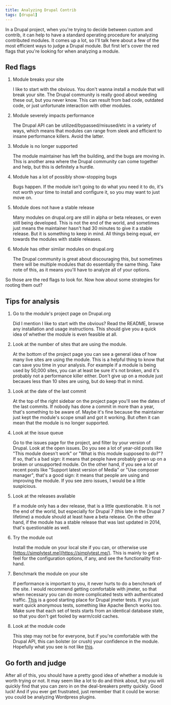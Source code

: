 ```yaml
---
title: Analyzing Drupal Contrib
tags: [drupal]
---
```

In a Drupal project, when you're trying to decide between custom and contrib, it can help to have a standard operating procedure for analyzing contributed modules. It comes up a lot, so I'll talk here about a few of the most efficient ways to judge a Drupal module. But first let's cover the red flags that you're looking for when analyzing a module.

## Red flags

1. Module breaks your site

    I like to start with the obvious. You don't wanna install a module that will break your site. The Drupal community is really good about weeding these out, but you never know. This can result from bad code, outdated code, or just unfortunate interaction with other modules.

2. Module severely impacts performance

    The Drupal API can be utilized/bypassed/misused/etc in a variety of ways, which means that modules can range from sleek and efficient to insane performance killers. Avoid the latter.

3. Module is no longer supported

    The module maintainer has left the building, and the bugs are moving in. This is another area where the Drupal community can come together and help, but this is definitely a hurdle.

4. Module has a lot of possibly show-stopping bugs

    Bugs happen. If the module isn't going to do what you need it to do, it's not worth your time to install and configure it, so you may want to just move on.

5. Module does not have a stable release

    Many modules on drupal.org are still in alpha or beta releases, or even still being developed. This is not the end of the world, and sometimes just means the maintainer hasn't had 30 minutes to give it a stable release. But it is something to keep in mind. All things being equal, err towards the modules with stable releases.

6. Module has other similar modules on drupal.org

    The Drupal community is great about discouraging this, but sometimes there will be multiple modules that do essentially the same thing. Take note of this, as it means you'll have to analyze all of your options.

So those are the red flags to look for. Now how about some strategies for rooting them out?

## Tips for analysis

1. Go to the module's project page on Drupal.org

    Did I mention I like to start with the obvious? Read the README, browse any installation and usage instructions. This should give you a quick idea of whether the module is even feasible at all.

2. Look at the number of sites that are using the module.

    At the bottom of the project page you can see a general idea of how many live sites are using the module. This is a helpful thing to know that can save you time in your analysis. For example if a module is being used by 50,000 sites, you can at least be sure it's not broken, and it's probably not a performance killer either. Don't give up on a module just becaues less than 10 sites are using, but do keep that in mind.

3. Look at the date of the last commit

    At the top of the right sidebar on the project page you'll see the dates of the last commits. If nobody has done a commit in more than a year, that's something to be aware of. Maybe it's fine because the maintainer just kept the module's scope small and got it working. But often it can mean that the module is no longer supported.

4. Look at the issue queue

    Go to the issues page for the project, and filter by your version of Drupal. Look at the open issues. Do you see a lot of year-old posts like "This module doesn't work" or "What is this module supposed to do?"? If so, that's a bad sign: it means that people have probably given up on a broken or unsupported module. On the other hand, if you see a lot of recent posts like "Support latest version of Media" or "Use composer manager", that's a good sign: it means that people are using and improving the module. If you see zero issues, I would be a little suspicious.

 5. Look at the releases available

    If a module only has a dev release, that is a little questionable. It is not the end of the world, but especially for Drupal 7 (this late in the Drupal 7 lifetime) a module should at least have a beta release. On the other hand, if the module has a stable release that was last updated in 2014, that's questionable as well.

6. Try the module out

    Install the module on your local site if you can, or otherwise use [https://simplytest.me](https://simplytest.me/). This is mainly to get a feel for the configuration options, if any, and see the functionality first-hand.

7. Benchmark the module on your site

    If performance is important to you, it never hurts to do a benchmark of the site. I would recommend getting comfortable with jmeter, so that when necessary you can do more complicated tests with authenticated traffic. [This](https://github.com/erikwebb/drupal-jmeter-tricks) is a good starting place for Drupal jmeter tests. If you just want quick anonymous tests, something like Apache Bench works too. Make sure that each set of tests starts from an identical database state, so that you don't get fooled by warm/cold caches.

8. Look at the module code

    This step may not be for everyone, but if you're comfortable with the Drupal API, this can bolster (or crush) your confidence in the module. Hopefully what you see is not like [this](https://www.drupal.org/project/fail).

## Go forth and judge

After all of this, you should have a pretty good idea of whether a module is worth trying or not. It may seem like a lot to do and think about, but you will quickly find that you can zero in on the deal-breakers pretty quickly. Good luck! And if you ever get frustrated, just remember that it could be worse: you could be analyzing Wordpress plugins.
